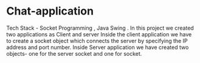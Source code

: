 # Chat-application
Tech Stack - Socket Programming , Java Swing .
In this project we created two applications as Client and server
Inside the client application we have to create a socket object which connects the server by specifying the IP address and port number.
Inside Server application we have created two objects- one for the server socket and one for socket.
